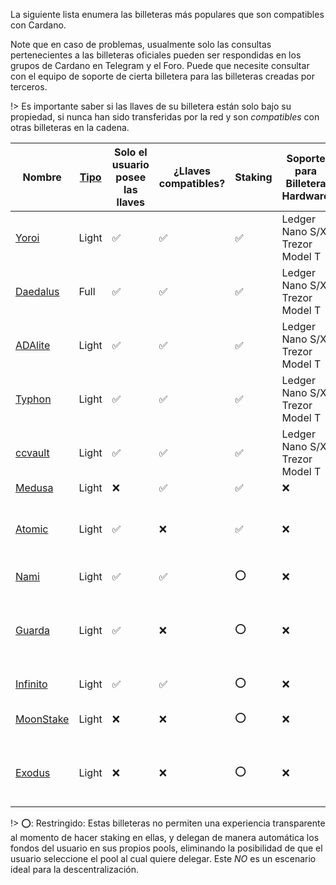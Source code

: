 
La siguiente lista enumera las billeteras más populares que son compatibles con Cardano.

Note que en caso de problemas, usualmente solo las consultas pertenecientes a las billeteras oficiales pueden ser respondidas en los grupos de Cardano en Telegram y el Foro. Puede que necesite consultar con el equipo de soporte de cierta billetera para las billeteras creadas por terceros.

!> Es importante saber si las llaves de su billetera están solo bajo su propiedad, si nunca han sido transferidas por la red y son _compatibles_ con otras billeteras en la cadena.

|Nombre    |[Tipo][1]|Solo el usuario posee las llaves |¿Llaves compatibles? |Staking |Soporte para Billetera Hardware |Open Source |Creador |Plataformas |
|----------|---------|---------------------------------|---------------------|--------|--------------------------------|------------|--------|------------|
|[Yoroi]    |Light    |✅                |✅          |✅     |Ledger Nano S/X, Trezor Model T|[✅](https://github.com/emurgo/yoroi-frontend)|[Emurgo](https://emurgo.io)|Chromium Extension, Android, IPhone| 
|[Daedalus] |Full     |✅                |✅          |✅     |Ledger Nano S/X, Trezor Model T|[✅](https://github.com/input-output-hk/daedalus)|[IOG](https://iohk.io)|Windows, MacOS, Linux|
|[ADAlite]  |Light    |✅                |✅          |✅     |Ledger Nano S/X, Trezor Model T|[✅](https://github.com/vacuumlabs/adalite)|[VacuumLabs](https://www.vacuumlabs.com/)|Web|
|[Typhon]   |Light    |✅                |✅              |✅     |Ledger Nano S/X, Trezor Model T|❌|[Strica](https://strica.io/#our-work)|Web, Chromium Extension|
|[ccvault]  |Light    |✅                |✅          |✅     |Ledger Nano S/X, Trezor Model T|❌|[Tastenkunst](https://tastenkunst.com/)|Web|
|[Medusa]   |Light    |❌                |✅          |✅     |❌          |❌      |[Denis Kalinin](https://t.me/Fell_x27) | Web |
|[Atomic]   |Light    |✅                |❌          |✅     |❌          |❌      |[Atomic]                               |Windows, MacOS, Linux, Android, IPhone |
|[Nami]     |Light    |✅                |✅          |⭕     |❌                             |[✅](https://github.com/Berry-Pool/nami-wallet)|[Berry SPO](https://berrypool.io)|Chromium Extension|
|[Guarda]   |Light    |✅                |❌          |⭕     |❌          |❌      |[Guarda]                               |Chromium extension, Web, Windows, Android, IPhone|
|[Infinito] |Light    |✅                |✅          |⭕     |❌          |[❌](https://github.com/infinityblockchainlabs) |[Infinito]|Android, Iphone|
|[MoonStake]|Light    |❌                |❌          |⭕     |❌          |❌|[MoonStake]  |Web, Android, IPhone           |
|[Exodus]   |Light    |❌                |❌          |⭕     |❌          |❌|[Exodus]     |Windows, MacOS, Linux, Android, IPhone|


!> ⭕: Restringido: Estas billeteras no permiten una experiencia transparente al momento de hacer staking en ellas, y delegan de manera automática los fondos del usuario en sus propios pools, eliminando la posibilidad de que el usuario seleccione el pool al cual quiere delegar. Este *NO* es un escenario ideal para la descentralización.

[1]: es/Wallets/types.md#software-wallets
[Daedalus]: https://daedaluswallet.io
[Yoroi]: https://yoroi-wallet.com
[ADAlite]: https://www.adalite.io
[Typhon]: https://typhonwallet.io
[Nami]: https://namiwallet.io
[ccvault]: https://ccvault.io
[Medusa]: https://adawallet.io/
[Atomic]: https://atomicwallet.io/
[Guarda]: https://guarda.com
[Exodus]: https://www.exodus.io/
[Infinito]: https://www.infinitowallet.io
[MoonStake]: https://moonstake.io/
